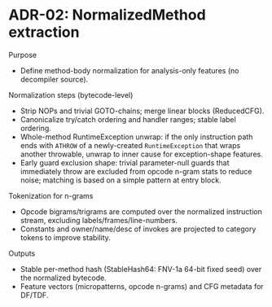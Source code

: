 <!-- AUTOGEN: BYTECODEMAPPER DOC v1 -->
# ADR-02: NormalizedMethod extraction

Purpose
- Define method-body normalization for analysis-only features (no decompiler source).

Normalization steps (bytecode-level)
- Strip NOPs and trivial GOTO-chains; merge linear blocks (ReducedCFG).
- Canonicalize try/catch ordering and handler ranges; stable label ordering.
- Whole-method RuntimeException unwrap: if the only instruction path ends with `ATHROW` of a newly-created `RuntimeException` that wraps another throwable, unwrap to inner cause for exception-shape features.
- Early guard exclusion shape: trivial parameter-null guards that immediately throw are excluded from opcode n-gram stats to reduce noise; matching is based on a simple pattern at entry block.

Tokenization for n-grams
- Opcode bigrams/trigrams are computed over the normalized instruction stream, excluding labels/frames/line-numbers.
- Constants and owner/name/desc of invokes are projected to category tokens to improve stability.

Outputs
- Stable per-method hash (StableHash64: FNV-1a 64-bit fixed seed) over the normalized bytecode.
- Feature vectors (micropatterns, opcode n-grams) and CFG metadata for DF/TDF.
